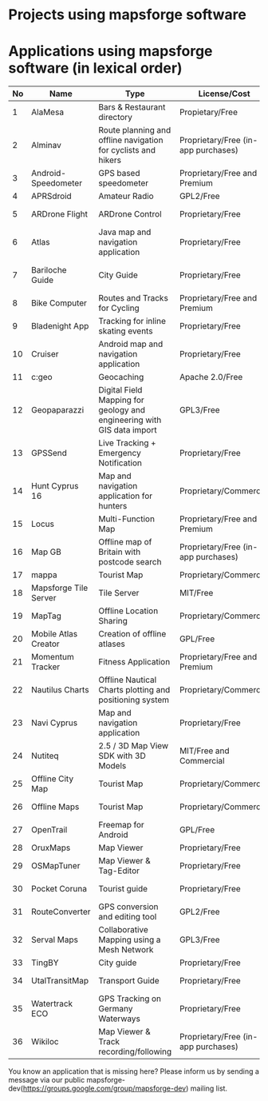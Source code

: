 # Projects using mapsforge software

# Applications using mapsforge software (in lexical order)

|**No**|**Name**|**Type**|**License/Cost**|**Sources**|**URL**|
|------|--------|--------|----------------|-----------|-------|
| 1 | AlaMesa | Bars & Restaurant directory | Propietary/Free | Closed | http://www.alamesacuba.com/en/products/apps/ |
| 2 | Alminav | Route planning and offline navigation for cyclists and hikers | Proprietary/Free (in-app purchases) | Closed | http://wiki.openstreetmap.org/wiki/Alminav |
| 3 | Android-Speedometer | GPS based speedometer | Proprietary/Free and Premium | Closed | https://play.google.com/store/apps/details?id=de.meditgbr.android.tacho |
| 4 | APRSdroid | Amateur Radio | GPL2/Free | Open | http://aprsdroid.org/ |
| 5 | ARDrone Flight | ARDrone Control | Proprietary/Free | Closed | https://play.google.com/store/apps/details?id=meavydev.ARDrone |
| 6 | Atlas | Java map and navigation application | Proprietary/Free | Closed | http://wiki.openstreetmap.org/wiki/Atlas_(navigation_application) |
| 7 | Bariloche Guide | City Guide | Proprietary/Free | Closed | https://play.google.com/store/apps/details?id=com.animus.guideapp https://itunes.apple.com/us/app/guia-bariloche/id900219349 |
| 8 | Bike Computer | Routes and Tracks for Cycling | Proprietary/Free and Premium | Closed | https://play.google.com/store/apps/details?id=de.rooehler.bikecomputer |
| 9 | Bladenight App | Tracking for inline skating events | Proprietary/Free | Closed | https://play.google.com/store/apps/details?id=fr.ocroquette.bladenight |
| 10 | Cruiser | Android map and navigation application | Proprietary/Free | Closed | http://wiki.openstreetmap.org/wiki/Cruiser |
| 11 | c:geo | Geocaching | Apache 2.0/Free | Open | https://github.com/cgeo/ |
| 12 | Geopaparazzi| Digital Field Mapping for geology and engineering with GIS data import | GPL3/Free | Open | http://www.geopaparazzi.eu |
| 13 | GPSSend | Live Tracking + Emergency Notification | Proprietary/Free | Closed | https://play.google.com/store/apps/details?id=com.tinkerpete.gps |
| 14 | Hunt Cyprus 16 | Map and navigation application for hunters | Proprietary/Commercial | Closed | https://play.google.com/store/apps/details?id=gr.talent.hunt.cyprus16 |
| 15 | Locus | Multi-Function Map | Proprietary/Free and Premium | Closed | http://www.locusmap.eu/ |
| 16 | Map GB | Offline map of Britain with postcode search | Proprietary/Free (in-app purchases) | Closed | https://play.google.com/store/apps/details?id=com.mapgb |
| 17 | mappa | Tourist Map | Proprietary/Commercial | Closed | http://mynativeguide.com/ |
| 18 | Mapsforge Tile Server | Tile Server | MIT/Free | Open | https://github.com/develar/mapsforge-tile-server |
| 19 | MapTag | Offline Location Sharing | Proprietary/Commercial | Closed | http://www.rockethub.com/projects/9335-maptag |
| 20 | Mobile Atlas Creator | Creation of offline atlases | GPL/Free | Open | http://mobac.sourceforge.net/ |
| 21 | Momentum Tracker | Fitness Application | Proprietary/Free and Premium | Closed | https://play.google.com/store/apps/details?id=com.momentum_tracker.android |
| 22 | Nautilus Charts | Offline Nautical Charts plotting and positioning system | Proprietary/Commercial | Closed | https://play.google.com/store/apps/details?id=gr.talent.nautiluscharts |
| 23 | Navi Cyprus | Map and navigation application | Proprietary/Free | Closed | https://play.google.com/store/apps/details?id=gr.talent.cyprus.navi |
| 24 | Nutiteq | 2.5 / 3D Map View SDK with 3D Models | MIT/Free and Commercial | Open | https://github.com/nutiteq/hellomap3d |
| 25 | Offline City Map | Tourist Map | Proprietary/Commercial | Closed | http://topobyte.de/ |
| 26 | Offline Maps | Tourist Map | Proprietary/Commercial | Closed | https://play.google.com/store/apps/developer?id=applantation.com |
| 27 | OpenTrail | Freemap for Android | GPL/Free | Open | http://wiki.openstreetmap.org/wiki/OpenTrail |
| 28 | OruxMaps | Map Viewer | Proprietary/Free | Closed | http://www.oruxmaps.com/ |
| 29 | OSMapTuner | Map Viewer & Tag-Editor | Proprietary/Free | Closed | http://osmaptuner.salzburgresearch.at/ |
| 30 | Pocket Coruna | Tourist guide | Proprietary/Free | Closed | https://play.google.com/store/apps/details?id=com.dolphinziyo.corunaentubolsillo&hl=en |
| 31 | RouteConverter | GPS conversion and editing tool | GPL2/Free | Open | http://www.routeconverter.com/ |
| 32 | Serval Maps | Collaborative Mapping using a Mesh Network | GPL3/Free | Open | http://developer.servalproject.org/dokuwiki/doku.php?id=content:servalmaps:main_page |
| 33 | TingBY | City guide | Proprietary/Free | Closed | http://ting.by/ |
| 34 | UtalTransitMap | Transport Guide | Proprietary/Free | Closed | https://play.google.com/store/apps/details?id=com.mdmitry1973.utahtransitmap&hl=en |
| 35 | Watertrack ECO | GPS Tracking on Germany Waterways | Proprietary/Free | Closed | http://watertrack.de/ |
| 36 | Wikiloc | Map Viewer & Track recording/following | Proprietary/Free (in-app purchases) | Closed | http://www.wikiloc.com/outdoor-navigation-app |


You know an application that is missing here? Please inform us by sending a message via our public mapsforge-dev(https://groups.google.com/group/mapsforge-dev) mailing list.
